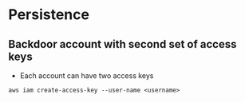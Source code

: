 # Persistence
## Backdoor account with second set of access keys
- Each account can have two access keys
```
aws iam create-access-key --user-name <username>
```

